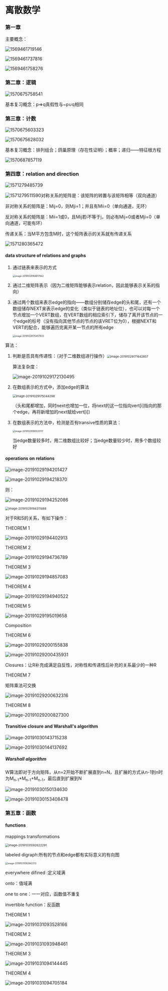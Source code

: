 # 离散数学

### 第一章

主要概念：

![1569461719146](C:\Users\李甘霖\AppData\Roaming\Typora\typora-user-images\1569461719146.png)

![1569461737816](C:\Users\李甘霖\AppData\Roaming\Typora\typora-user-images\1569461737816.png)

![1569461758276](C:\Users\李甘霖\AppData\Roaming\Typora\typora-user-images\1569461758276.png)

### 第二章：逻辑

![1570675758541](离散数学.assets/1570675758541.png)

基本复习概念：p=>q真假性与~p∪q相同

### 第三章：计数

![1570675603323](离散数学.assets/1570675603323.png)

![1570675628032](离散数学.assets/1570675628032.png)

基本复习概念：排列组合；鸽巢原理（存在性证明）；概率；递归——特征根方程

![1570687857119](离散数学.assets/1570687857119.png)

### 第四章：relation and direction

![1571279485739](离散数学.assets/1571279485739.png)

![1571279511590](离散数学.assets/1571279511590.png)对称关系的矩阵是：该矩阵的转置与该矩阵相等（双向通道）

非对称关系的矩阵是：Mij=0，则Mji=1；并且有Mii=0（单向通道，无环）

反对称关系的矩阵是：Mii=1或0，且Mij若i不等于j，则必有Mij=0或者Mji=0（单向通道，可能有环）

传递关系：当M平方包含M时，这个矩阵表示的关系就有传递关系

![1571280365472](离散数学.assets/1571280365472.png)

#### data structure of relations and graphs

1. 通过链表来表示的方式

   <img src="离散数学.assets/image-20191029164617842.png" alt="image-20191029164617842" style="zoom:50%;" />

2. 通过二维矩阵表示（因为二维矩阵能够表示relation，因此能够表示关系的指向）

3. 通过两个数组来表示edge的指向——数组分别储存edge的头和尾，还有一个数组储存NEXT来表示edge的变化（类似于链表的地址位），也可以对每一个节点增加一个VERT数组，在VERT数组的相应索引下，储存了离开该节点的一个edge的标号（没有指向其他节点的节点的该VRET位为0），根据NEXT和VERT的配合，能够遍历完离开某一节点的所有edge

   <img src="离散数学.assets/image-20191029170457933.png" alt="image-20191029170457933" style="zoom: 50%;" />

算法：

1. 判断是否具有传递性：（对于二维数组进行操作）<img src="离散数学.assets/image-20191029171642857.png" alt="image-20191029171642857" style="zoom:67%;" />

   算法复杂度：

   ![image-20191029172130495](离散数学.assets/image-20191029172130495.png)

2. 在数组表示的方式中，添加edge的算法

   <img src="离散数学.assets/image-20191029175044298.png" alt="image-20191029175044298" style="zoom:67%;" />

   （头和尾都增加，同时next也增加一位，将next的这一位指向vert[i]指向的那个edge，再将新增加的next赋给vert[i]）

3. 在数组表示的方法中，检测是否有transive性质的算法：

   <img src="离散数学.assets/image-20191029180020117.png" alt="image-20191029180020117" style="zoom:50%;" />

   当edge数量较多时，用二维数组比较好；当edge数量较少时，用多个数组较好

#### operations on relations

![image-20191029194201427](离散数学.assets/image-20191029194201427.png)

![image-20191029194218370](离散数学.assets/image-20191029194218370.png)

则：

![image-20191029194252086](离散数学.assets/image-20191029194252086.png)

<img src="离散数学.assets/image-20191029194311488.png" alt="image-20191029194311488" style="zoom:67%;" />

对于R和S的关系，有如下操作：

THEOREM 1

![image-20191029194402913](离散数学.assets/image-20191029194402913.png)

THEOREM 2

![image-20191029194736789](离散数学.assets/image-20191029194736789.png)

THEOREM 3

![image-20191029194857083](离散数学.assets/image-20191029194857083.png)

THEOREM 4

![image-20191029194940522](离散数学.assets/image-20191029194940522.png)

THEOREM 5

![image-20191029195019658](离散数学.assets/image-20191029195019658.png)

Composition

THEOREM 6

![image-20191029200155838](离散数学.assets/image-20191029200155838.png)

![image-20191029200435931](离散数学.assets/image-20191029200435931.png)

Closures：让R补充成满足自反性，对称性和传递性后补充的关系最少的一种R

THEOREM 7

矩阵乘法可交换

![image-20191029200632316](离散数学.assets/image-20191029200632316.png)

THEOREM 8

![image-20191029200827300](离散数学.assets/image-20191029200827300.png)

#### Transitive closure and Warshall's algorithm

![image-20191030143715238](离散数学.assets/image-20191030143715238.png)

![image-20191030144137692](离散数学.assets/image-20191030144137692.png)

##### Warshall algorithm

W算法即对于方向矩阵，从n=2开始不断扩展直到n=N，且扩展的方式从n-1到n时为M<sub>n-1</sub>*M<sub>n-1</sub>+M<sub>n-1</sub>，最后直到扩展到N

![image-20191030150134630](离散数学.assets/image-20191030150134630.png)

![image-20191030153408478](离散数学.assets/image-20191030153408478.png)

### 第五章：函数

#### functions

mappings transformations

<img src="离散数学.assets/image-20191031092622291.png" alt="image-20191031092622291" style="zoom:67%;" />

labeled digraph:所有的节点和edge都有实际意义的有向图

<img src="离散数学.assets/image-20191031092842313.png" alt="image-20191031092842313" style="zoom:50%;" />

everywhere difined :定义域满

onto：值域满

one to one：一一对应，函数值不重复

invertible function：反函数

THEOREM 1

![image-20191031093528166](离散数学.assets/image-20191031093528166.png)

THEOREM 2

![image-20191031093948461](离散数学.assets/image-20191031093948461.png)

THEOREM 3

![image-20191031094144445](离散数学.assets/image-20191031094144445.png)

THEOREM 4

![image-20191031094705184](离散数学.assets/image-20191031094705184.png)

